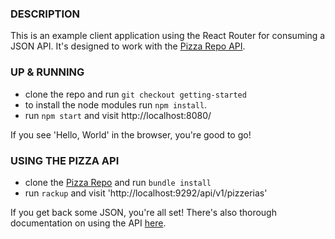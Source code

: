 ### DESCRIPTION
This is an example client application using the React Router for consuming a JSON API. It's designed to work with the [Pizza Repo API](https://github.com/stevekinney/pizza).

### UP & RUNNING
- clone the repo and run `git checkout getting-started`
- to install the node modules run `npm install`.
- run `npm start` and visit http://localhost:8080/

If you see 'Hello, World' in the browser, you're good to go!

### USING THE PIZZA API
- clone the [Pizza Repo](https://github.com/stevekinney/pizza) and run `bundle install`
- run `rackup` and visit 'http://localhost:9292/api/v1/pizzerias'

If you get back some JSON, you're all set!
There's also thorough documentation on using the API [here](https://github.com/stevekinney/pizza/blob/master/docs/using_the_api.md).

